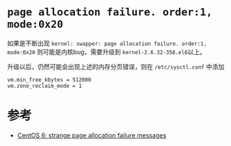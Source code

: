 # `page allocation failure. order:1, mode:0x20`

如果是不断出现 `kernel: swapper: page allocation failure. order:1, mode:0x20` 则可能是内核bug，需要升级到 `kernel-2.6.32-358.el6`以上。

升级以后，仍然可能会出现上述的内存分页错误，则在 `/etc/sysctl.conf` 中添加

```
vm.min_free_kbytes = 512000
vm.zone_reclaim_mode = 1
```

# 参考

* [CentOS 6: strange page allocation failure messages](http://serverfault.com/questions/494756/centos-6-strange-page-allocation-failure-messages)